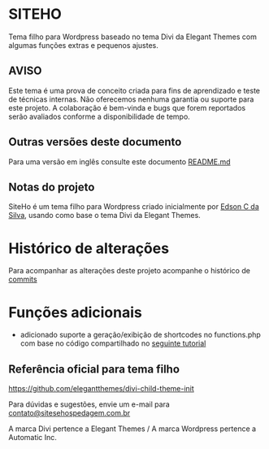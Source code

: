 # SITEHO
Tema filho para Wordpress baseado no tema Divi da Elegant Themes com algumas funções extras e pequenos ajustes.

## AVISO
Este tema é uma prova de conceito criada para fins de aprendizado e teste de técnicas internas.
Não oferecemos nenhuma garantia ou suporte para este projeto.
A colaboração é bem-vinda e bugs que forem reportados serão avaliados conforme a disponibilidade de tempo.

## Outras versões deste documento
Para uma versão em inglês consulte este documento [README.md](https://github.com/eddiecsilva/siteho/blob/master/README.md)

## Notas do projeto
SiteHo é um tema filho para Wordpress criado inicialmente por [Edson C da Silva](https://www.linkedin.com/in/edson-conceicao-da-silva/), usando como base o tema Divi da Elegant Themes.


# Histórico de alterações
Para acompanhar as alterações deste projeto acompanhe o histórico de [commits](https://github.com/eddiecsilva/siteho/commits/)


# Funções adicionais
- adicionado suporte a geração/exibição de shortcodes no functions.php com base no código compartilhado no [seguinte tutorial](https://almostinevitable.com/divi-tutorial-every-layout-shortcode/)


## Referência oficial para tema filho
https://github.com/elegantthemes/divi-child-theme-init

Para dúvidas e sugestões, envie um e-mail para <contato@sitesehospedagem.com.br>

A marca Divi pertence a Elegant Themes / A marca Wordpress pertence a Automatic Inc.